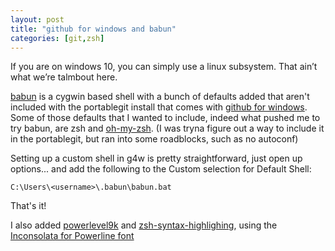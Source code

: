 ```yaml
---
layout: post
title: "github for windows and babun"
categories: [git,zsh]
---
```

If you are on windows 10, you can simply use a linux subsystem. That ain’t what we’re talmbout here.

[babun](http://babun.github.io/) is a cygwin based shell with a bunch of defaults added that aren't included with the portablegit install that comes with [github for windows](https://desktop.github.com). Some of those defaults that I wanted to include, indeed what pushed me to try babun, are zsh and [oh-my-zsh](http://ohmyz.sh/). (I was tryna figure out a way to include it in the portablegit, but ran into some roadblocks, such as no autoconf)

Setting up a custom shell in g4w is pretty straightforward, just open up options... and  add the following to the Custom selection for Default Shell:

```
C:\Users\<username>\.babun\babun.bat
```

That's it!

I also added [powerlevel9k](https://github.com/bhilburn/powerlevel9k) and [zsh-syntax-highlighing](https://github.com/zsh-users/zsh-syntax-highlighting), using the [Inconsolata for Powerline font](https://github.com/powerline/fonts/tree/master/Inconsolata)

